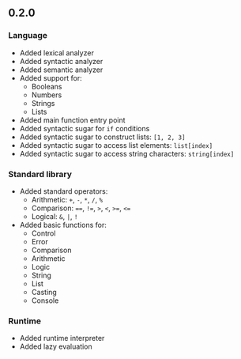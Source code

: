 ## 0.2.0

### Language

* Added lexical analyzer
* Added syntactic analyzer
* Added semantic analyzer
* Added support for:
    - Booleans
    - Numbers
    - Strings
    - Lists
* Added main function entry point
* Added syntactic sugar for `if` conditions
* Added syntactic sugar to construct lists: `[1, 2, 3]`
* Added syntactic sugar to access list elements: `list[index]`
* Added syntactic sugar to access string characters: `string[index]`

### Standard library

* Added standard operators:
    - Arithmetic: `+`, `-`, `*`, `/`, `%`
    - Comparison: `==`, `!=`, `>`, `<`, `>=`, `<=`
    - Logical: `&`, `|`, `!`
* Added basic functions for:
    - Control
    - Error
    - Comparison
    - Arithmetic
    - Logic
    - String
    - List
    - Casting
    - Console

### Runtime

* Added runtime interpreter
* Added lazy evaluation